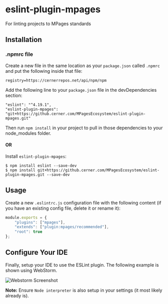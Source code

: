# eslint-plugin-mpages

For linting projects to MPages standards

## Installation

### .npmrc file
Create a new file in the same location as your `package.json` called `.npmrc` and put the following inside that file:

```
registry=https://cernerrepos.net/api/npm/npm
```

Add the following line to your `package.json` file in the devDependencies section:

```
"eslint": "^4.19.1",
"eslint-plugin-mpages": "git+https://github.cerner.com/MPagesEcosystem/eslint-plugin-mpages.git"
```

Then run `npm install` in your project to pull in those dependencies to your node_modules folder.

#### OR

Install `eslint-plugin-mpages`:

```
$ npm install eslint --save-dev
$ npm install git+https://github.cerner.com/MPagesEcosystem/eslint-plugin-mpages.git --save-dev
```

## Usage

Create a new `.eslintrc.js` configuration file with the following content (if you have an existing config file, delete it or rename it):

```javascript
module.exports = {
    "plugins": ["mpages"],
    "extends": ["plugin:mpages/recommended"],
    "root": true
};
```

## Configure Your IDE

Finally, setup your IDE to use the ESLint plugin. The following example is shown using WebStorm.

![Webstorm Screenshot](https://raw.github.cerner.com/MPagesEcosystem/eslint-plugin-mpages/master/images/WebStorm-ESLint-Config.png "WebStorm ESLint Config")

**Note:** Ensure `Node interpreter` is also setup in your settings (it most likely already is).





